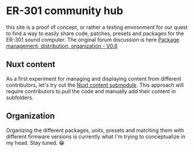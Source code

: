 # ER-301 community hub

this site is a proof of concept, or rather a testing environment for our quest to find a way to easily share code, patches, presets and packages for the ER-301 sound computer. The original forum discussion is here [Package management, distribution, organization - V0.6](https://forum.orthogonaldevices.com/t/package-management-distribution-organization-v0-6/5280?u=bparticle)

## Nuxt content

As a first experiment for managing and displaying content from different contributors, let's try out the [Nuxt content submodule](https://content.nuxtjs.org/). This approach will require contributors to pull the code and manually add their content in subfolders.

## Organization

Organizing the different packages, units, presets and matching them with different firmware versions is currently what I'm trying to conceptualize in my head. Stay tuned. 😁
